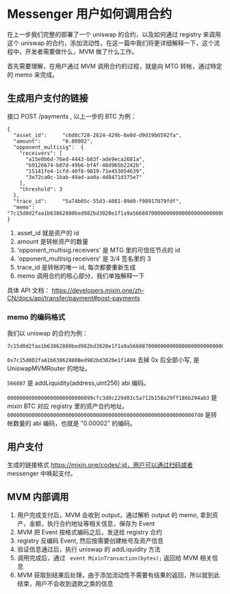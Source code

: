 # Messenger 用户如何调用合约

在上一步我们完整的部署了一个 uniswap 的合约，以及如何通过 registry 来调用这个 uniswap 的合约，添加流动性，在这一篇中我们将更详细解释一下，这个流程中，开发者需要做什么，MVM 做了什么工作。

首先需要理解，在用户通过 MVM 调用合约的过程，就是向 MTG 转帐，通过特定的 memo 来完成。

## 生成用户支付的链接

接口 POST /payments , 以上一步的 BTC 为例：

```
{
  "asset_id":     "c6d0c728-2624-429b-8e0d-d9d19b6592fa",
  "amount":       "0.00002",
  "opponent_multisig":  {
    "receivers": [
      "a15e0b6d-76ed-4443-b83f-ade9eca2681a",
      "b9126674-b07d-49b6-bf4f-48d965b2242b",
      "15141fe4-1cfd-40f8-9819-71e453054639",
      "3e72ca0c-1bab-49ad-aa0a-4d8471d375e7"
    ],
    "threshold": 3
  },
  "trace_id":     "5a74b05c-55d3-4081-99d0-f98917079fdf",
  "memo":         "7c15d0d2faa1b63862880bed982bd3020e1f1a9a5668870000000000000000000000000099cfc3d0c229d03c5a712b158a29ff186b294ab300000000000000000000000000000000000000000000000000000000000007d0",
}
```

1. asset_id 就是资产的 id
2. amount 是转帐资产的数量
3. 'opponent_multisig.receivers' 是 MTG 里的可信任节点的 id
4. 'opponent_multisig.receivers' 是 3/4 签名里的 3
5. trace_id 是转帐的唯一 id, 每次都要重新生成
6. memo 调用合约的核心部分，我们单独解释一下

具体 API 文档： https://developers.mixin.one/zh-CN/docs/api/transfer/payment#post-payments

### memo 的编码格式

我们以 uniswap 的合约为例：

```
7c15d0d2faa1b63862880bed982bd3020e1f1a9a5668870000000000000000000000000099cfc3d0c229d03c5a712b158a29ff186b294ab300000000000000000000000000000000000000000000000000000000000007d0
```

`0x7c15d0D2faA1b63862880Bed982bd3020e1f1A9A` 去掉 0x 后全部小写, 是 UniswapMVMRouter 的地址。

`566887` 是 addLiquidity(address,uint256) abi 编码。

`0000000000000000000000000099cfc3d0c229d03c5a712b158a29ff186b294ab3` 是 mixin BTC 对应 registry 里的资产合约地址。
`00000000000000000000000000000000000000000000000000000000000007d0` 是转帐数量的 abi 编码，也就是 "0.00002" 的编码。

## 用户支付

生成的链接格式 https://mixin.one/codes/:id，用户可以通过扫码或者 messenger 中唤起支付。

## MVM 内部调用

1. 用户完成支付后，MVM 会收到 output，通过解析 output 的 memo, 拿到资产，金额，执行合约地址等相关信息，保存为 Event
2. MVM 把 Event 按格式编码之后，发送给 registry 合约
3. registry 反编码 Event, 然后按需要创建帐号及资产信息
4. 验证信息通过后，执行 uniswap 的 addLiquidity 方法
5. 调用完成后，通过 ` event MixinTransaction(bytes);`  返回给 MVM 相关信息
5. MVM 获取到结果后处理，由于添加流动性不需要有结果的返回，所以就到此结束，用户不会收到退款之类的信息
